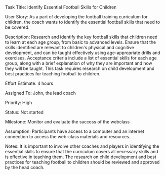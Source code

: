 Task Title: Identify Essential Football Skills for Children

User Story: As a part of developing the football training curriculum for children, the coach wants to identify the essential football skills that need to be covered.

Description: Research and identify the key football skills that children need to learn at each age group, from basic to advanced levels. Ensure that the skills identified are relevant to children's physical and cognitive development, and can be taught effectively using age-appropriate drills and exercises. Acceptance criteria include a list of essential skills for each age group, along with a brief explanation of why they are important and how they will be taught. This task requires research on child development and best practices for teaching football to children.

Effort Estimate: 4 hours

Assigned To: John, the lead coach

Priority: High

Status: Not started

Milestone: Monitor and evaluate the success of the webclass

Assumption: Participants have access to a computer and an internet connection to access the web-class materials and resources.

Notes: It is important to involve other coaches and players in identifying the essential skills to ensure that the curriculum covers all necessary skills and is effective in teaching them. The research on child development and best practices for teaching football to children should be reviewed and approved by the head coach.
